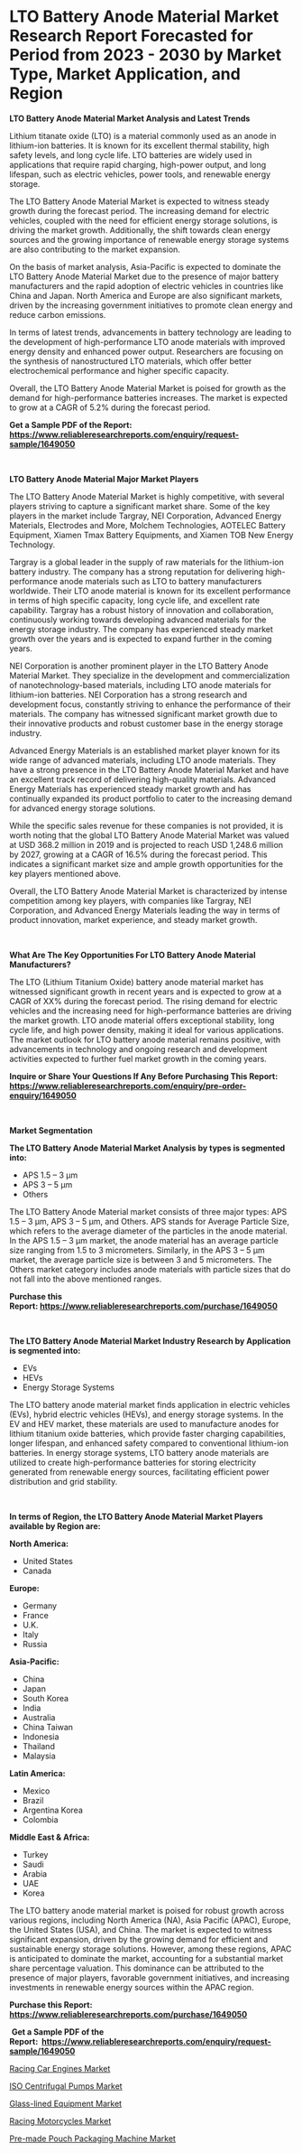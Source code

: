 <p><h1>LTO Battery Anode Material Market Research Report Forecasted for Period from 2023 -  2030 by Market Type, Market Application, and Region</h1></p><p><strong>LTO Battery Anode Material Market Analysis and Latest Trends</strong></p>
<p><p>Lithium titanate oxide (LTO) is a material commonly used as an anode in lithium-ion batteries. It is known for its excellent thermal stability, high safety levels, and long cycle life. LTO batteries are widely used in applications that require rapid charging, high-power output, and long lifespan, such as electric vehicles, power tools, and renewable energy storage.</p><p>The LTO Battery Anode Material Market is expected to witness steady growth during the forecast period. The increasing demand for electric vehicles, coupled with the need for efficient energy storage solutions, is driving the market growth. Additionally, the shift towards clean energy sources and the growing importance of renewable energy storage systems are also contributing to the market expansion.</p><p>On the basis of market analysis, Asia-Pacific is expected to dominate the LTO Battery Anode Material Market due to the presence of major battery manufacturers and the rapid adoption of electric vehicles in countries like China and Japan. North America and Europe are also significant markets, driven by the increasing government initiatives to promote clean energy and reduce carbon emissions.</p><p>In terms of latest trends, advancements in battery technology are leading to the development of high-performance LTO anode materials with improved energy density and enhanced power output. Researchers are focusing on the synthesis of nanostructured LTO materials, which offer better electrochemical performance and higher specific capacity.</p><p>Overall, the LTO Battery Anode Material Market is poised for growth as the demand for high-performance batteries increases. The market is expected to grow at a CAGR of 5.2% during the forecast period.</p></p>
<p><strong>Get a Sample PDF of the Report:&nbsp; <a href="https://www.reliableresearchreports.com/enquiry/request-sample/1649050">https://www.reliableresearchreports.com/enquiry/request-sample/1649050</a></strong></p>
<p>&nbsp;</p>
<p><strong>LTO Battery Anode Material Major Market Players</strong></p>
<p><p>The LTO Battery Anode Material Market is highly competitive, with several players striving to capture a significant market share. Some of the key players in the market include Targray, NEI Corporation, Advanced Energy Materials, Electrodes and More, Molchem Technologies, AOTELEC Battery Equipment, Xiamen Tmax Battery Equipments, and Xiamen TOB New Energy Technology.</p><p>Targray is a global leader in the supply of raw materials for the lithium-ion battery industry. The company has a strong reputation for delivering high-performance anode materials such as LTO to battery manufacturers worldwide. Their LTO anode material is known for its excellent performance in terms of high specific capacity, long cycle life, and excellent rate capability. Targray has a robust history of innovation and collaboration, continuously working towards developing advanced materials for the energy storage industry. The company has experienced steady market growth over the years and is expected to expand further in the coming years.</p><p>NEI Corporation is another prominent player in the LTO Battery Anode Material Market. They specialize in the development and commercialization of nanotechnology-based materials, including LTO anode materials for lithium-ion batteries. NEI Corporation has a strong research and development focus, constantly striving to enhance the performance of their materials. The company has witnessed significant market growth due to their innovative products and robust customer base in the energy storage industry.</p><p>Advanced Energy Materials is an established market player known for its wide range of advanced materials, including LTO anode materials. They have a strong presence in the LTO Battery Anode Material Market and have an excellent track record of delivering high-quality materials. Advanced Energy Materials has experienced steady market growth and has continually expanded its product portfolio to cater to the increasing demand for advanced energy storage solutions.</p><p>While the specific sales revenue for these companies is not provided, it is worth noting that the global LTO Battery Anode Material Market was valued at USD 368.2 million in 2019 and is projected to reach USD 1,248.6 million by 2027, growing at a CAGR of 16.5% during the forecast period. This indicates a significant market size and ample growth opportunities for the key players mentioned above.</p><p>Overall, the LTO Battery Anode Material Market is characterized by intense competition among key players, with companies like Targray, NEI Corporation, and Advanced Energy Materials leading the way in terms of product innovation, market experience, and steady market growth.</p></p>
<p>&nbsp;</p>
<p><strong>What Are The Key Opportunities For LTO Battery Anode Material Manufacturers?</strong></p>
<p><p>The LTO (Lithium Titanium Oxide) battery anode material market has witnessed significant growth in recent years and is expected to grow at a CAGR of XX% during the forecast period. The rising demand for electric vehicles and the increasing need for high-performance batteries are driving the market growth. LTO anode material offers exceptional stability, long cycle life, and high power density, making it ideal for various applications. The market outlook for LTO battery anode material remains positive, with advancements in technology and ongoing research and development activities expected to further fuel market growth in the coming years.</p></p>
<p><strong>Inquire or Share Your Questions If Any Before Purchasing This Report: <a href="https://www.reliableresearchreports.com/enquiry/pre-order-enquiry/1649050">https://www.reliableresearchreports.com/enquiry/pre-order-enquiry/1649050</a></strong></p>
<p>&nbsp;</p>
<p><strong>Market Segmentation</strong></p>
<p><strong>The LTO Battery Anode Material Market Analysis by types is segmented into:</strong></p>
<p><ul><li>APS 1.5 – 3 μm</li><li>APS 3 – 5 μm</li><li>Others</li></ul></p>
<p><p>The LTO Battery Anode Material market consists of three major types: APS 1.5 – 3 μm, APS 3 – 5 μm, and Others. APS stands for Average Particle Size, which refers to the average diameter of the particles in the anode material. In the APS 1.5 – 3 μm market, the anode material has an average particle size ranging from 1.5 to 3 micrometers. Similarly, in the APS 3 – 5 μm market, the average particle size is between 3 and 5 micrometers. The Others market category includes anode materials with particle sizes that do not fall into the above mentioned ranges.</p></p>
<p><strong>Purchase this Report:&nbsp;<a href="https://www.reliableresearchreports.com/purchase/1649050">https://www.reliableresearchreports.com/purchase/1649050</a></strong></p>
<p>&nbsp;</p>
<p><strong>The LTO Battery Anode Material Market Industry Research by Application is segmented into:</strong></p>
<p><ul><li>EVs</li><li>HEVs</li><li>Energy Storage Systems</li></ul></p>
<p><p>The LTO battery anode material market finds application in electric vehicles (EVs), hybrid electric vehicles (HEVs), and energy storage systems. In the EV and HEV market, these materials are used to manufacture anodes for lithium titanium oxide batteries, which provide faster charging capabilities, longer lifespan, and enhanced safety compared to conventional lithium-ion batteries. In energy storage systems, LTO battery anode materials are utilized to create high-performance batteries for storing electricity generated from renewable energy sources, facilitating efficient power distribution and grid stability.</p></p>
<p>&nbsp;</p>
<p><strong>In terms of Region, the LTO Battery Anode Material Market Players available by Region are:</strong></p>
<p>
    <p> <strong> North America: </strong>
        <ul>
            <li>United States</li>
            <li>Canada</li>
        </ul>
        </p> 
    <p> <strong> Europe: </strong>
        <ul>
            <li>Germany</li>
            <li>France</li>
            <li>U.K.</li>
            <li>Italy</li>
            <li>Russia</li>
        </ul>
        </p> 
    <p> <strong> Asia-Pacific: </strong>
        <ul>
            <li>China</li>
            <li>Japan</li>
            <li>South Korea</li>
            <li>India</li>
            <li>Australia</li>
            <li>China Taiwan</li>
            <li>Indonesia</li>
            <li>Thailand</li>
            <li>Malaysia</li>
        </ul>
        </p> 
    <p> <strong> Latin America: </strong>
        <ul>
            <li>Mexico</li>
            <li>Brazil</li>
            <li>Argentina Korea</li>
            <li>Colombia</li>
        </ul>
        </p> 
    <p> <strong> Middle East & Africa: </strong>
        <ul>
            <li>Turkey</li>
            <li>Saudi</li>
            <li>Arabia</li>
            <li>UAE</li>
            <li>Korea</li>
        </ul>
    </p>
    </p>
<p><p>The LTO battery anode material market is poised for robust growth across various regions, including North America (NA), Asia Pacific (APAC), Europe, the United States (USA), and China. The market is expected to witness significant expansion, driven by the growing demand for efficient and sustainable energy storage solutions. However, among these regions, APAC is anticipated to dominate the market, accounting for a substantial market share percentage valuation. This dominance can be attributed to the presence of major players, favorable government initiatives, and increasing investments in renewable energy sources within the APAC region.</p></p>
<p><strong>Purchase this Report: <a href="https://www.reliableresearchreports.com/purchase/1649050">https://www.reliableresearchreports.com/purchase/1649050</a></strong></p>
<p>&nbsp;<strong>Get a Sample PDF of the Report:&nbsp;&nbsp;<a href="https://www.reliableresearchreports.com/enquiry/request-sample/1649050">https://www.reliableresearchreports.com/enquiry/request-sample/1649050</a></strong></p>
<p><strong></strong></p>
<p><p><a href="https://www.linkedin.com/pulse/racing-car-engines-market-challenges-opportunities-growth-drivers/">Racing Car Engines Market</a></p><p><a href="https://www.linkedin.com/pulse/iso-centrifugal-pumps-market-size-share-global-analysis/">ISO Centrifugal Pumps Market</a></p><p><a href="https://medium.com/@ryansai15420/glass-lined-equipment-market-report-reveals-the-latest-trends-and-growth-opportunities-of-this-03feefe82a0c">Glass-lined Equipment Market</a></p><p><a href="https://www.linkedin.com/pulse/racing-motorcycles-market-challenges-opportunities-growth/">Racing Motorcycles Market</a></p><p><a href="https://medium.com/@taraktanay7654/pre-made-pouch-packaging-machine-market-size-reveals-the-best-marketing-channels-in-global-industry-d510b91a54cc">Pre-made Pouch Packaging Machine Market</a></p></p>